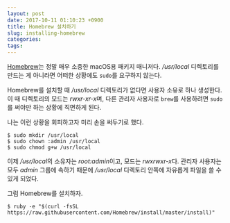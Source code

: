 ```yaml
---
layout: post
date: 2017-10-11 01:10:23 +0900
title: Homebrew 설치하기
slug: installing-homebrew
categories: 
tags: 
---
```


[Homebrew]는 정말 매우 소중한 macOS용 패키지 매니저다. */usr/local* 디렉토리를 만드는 게 아니라면 어떠한 상황에도 `sudo`를 요구하지 않는다.

Homebrew를 설치할 때 */usr/local* 디렉토리가 없다면 사용자 소유로 하나 생성한다. 이 때 디렉토리의 모드는 *rwxr-xr-x*며, 다른 관리자 사용자로 `brew`를 사용하려면 `sudo`를 써야만 하는 상황에 직면하게 된다.

나는 이런 상황을 회피하고자 미리 손을 써두기로 했다.

```terminal
$ sudo mkdir /usr/local
$ sudo chown :admin /usr/local
$ sudo chmod g+w /usr/local
```

이제 */usr/local*의 소유자는 *root:admin*이고, 모드는 *rwxrwxr-x*다. 관리자 사용자는 모두 *admin* 그룹에 속하기 때문에 */usr/local* 디렉토리 안쪽에 자유롭게 파일을 쓸 수 있게 되었다.

그럼 Homebrew를 설치하자.

```terminal
$ ruby -e "$(curl -fsSL https://raw.githubusercontent.com/Homebrew/install/master/install)"
```


[Homebrew]: https://brew.sh
